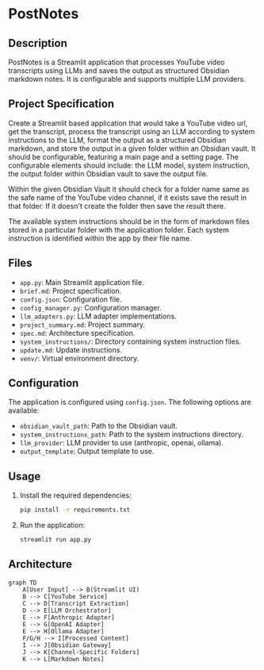 # PostNotes

## Description

PostNotes is a Streamlit application that processes YouTube video transcripts using LLMs and saves the output as structured Obsidian markdown notes. It is configurable and supports multiple LLM providers.

## Project Specification

Create a Streamlit based application that would take a YouTube video url, get the transcript, process the transcript using an LLM according to system instructions to the LLM, format the output as a structured Obsidian markdown, and store the output in a given folder within an Obsidian vault. It should be configurable, featuring a main page and a setting page. The configurable elements should include: the LLM model, system instruction, the output folder within Obsidian vault to save the output file.

Within the given Obsidian Vault it should check for a folder name same as the safe name of the YouTube video channel, if it exists save the result in that folder. If it doesn't create the folder then save the result there.

The available system instructions should be in the form of markdown files stored in a particular folder with the application folder. Each system instruction is identified within the app by their file name.

## Files

- `app.py`: Main Streamlit application file.
- `brief.md`: Project specification.
- `config.json`: Configuration file.
- `config_manager.py`: Configuration manager.
- `llm_adapters.py`: LLM adapter implementations.
- `project_summary.md`: Project summary.
- `spec.md`: Architecture specification.
- `system_instructions/`: Directory containing system instruction files.
- `update.md`: Update instructions.
- `venv/`: Virtual environment directory.

## Configuration

The application is configured using `config.json`. The following options are available:

- `obsidian_vault_path`: Path to the Obsidian vault.
- `system_instructions_path`: Path to the system instructions directory.
- `llm_provider`: LLM provider to use (anthropic, openai, ollama).
- `output_template`: Output template to use.

## Usage

1.  Install the required dependencies:
    ```bash
    pip install -r requirements.txt
    ```
2.  Run the application:
    ```bash
    streamlit run app.py
    ```

## Architecture

```mermaid
graph TD
    A[User Input] --> B(Streamlit UI)
    B --> C[YouTube Service]
    C --> D[Transcript Extraction]
    D --> E[LLM Orchestrator]
    E --> F[Anthropic Adapter]
    E --> G[OpenAI Adapter]
    E --> H[Ollama Adapter]
    F/G/H --> I[Processed Content]
    I --> J[Obsidian Gateway]
    J --> K[Channel-Specific Folders]
    K --> L[Markdown Notes]